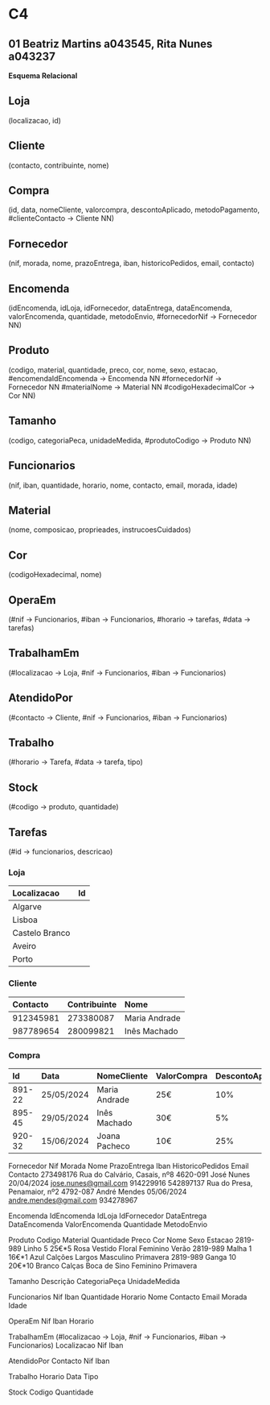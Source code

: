 # C4
## 01 Beatriz Martins a043545, Rita Nunes a043237 

**Esquema Relacional** 

## Loja        
(localizacao, id)
## Cliente     
(contacto, contribuinte, nome)
## Compra      
(id, data, nomeCliente, valorcompra, descontoAplicado, metodoPagamento,
        #clienteContacto  -> Cliente NN)
## Fornecedor 
(nif, morada, nome, prazoEntrega, iban, historicoPedidos, email, contacto)
## Encomenda   
(idEncomenda, idLoja, idFornecedor, dataEntrega, dataEncomenda, valorEncomenda, quantidade, metodoEnvio,
        #fornecedorNif -> Fornecedor NN)
## Produto     
(codigo, material, quantidade, preco, cor, nome, sexo, estacao,
        #encomendaIdEncomenda     -> Encomenda NN 
        #fornecedorNif   -> Fornecedor NN
        #materialNome  -> Material NN
        #codigoHexadecimalCor  -> Cor NN)
## Tamanho     
(codigo, categoriaPeca, unidadeMedida,
        #produtoCodigo   -> Produto NN)
## Funcionarios
(nif, iban, quantidade, horario, nome, contacto, email, morada, idade)
## Material    
(nome, composicao, proprieades, instrucoesCuidados)
## Cor         
(codigoHexadecimal, nome)
## OperaEm     
(#nif -> Funcionarios, #iban -> Funcionarios, #horario -> tarefas, #data -> tarefas)
## TrabalhamEm 
(#localizacao -> Loja, #nif -> Funcionarios, #iban -> Funcionarios)
## AtendidoPor 
(#contacto -> Cliente, #nif -> Funcionarios, #iban -> Funcionarios)
## Trabalho    
(#horario -> Tarefa, #data -> tarefa, tipo)
## Stock       
(#codigo -> produto, quantidade)
## Tarefas
(#id -> funcionarios, descricao)

### Loja
| Localizacao      |  Id     |
| :--------------- | :------ |
| Algarve          |   |
| Lisboa           |   |
| Castelo Branco   |   |
| Aveiro           |   |
| Porto            |   |


### Cliente
| Contacto    | Contribuinte  |  Nome
| :---------- | :------------ | :------------ |
| 912345981   | 273380087     |  Maria Andrade
| 987789654   | 280099821     |  Inês Machado


### Compra
| Id       | Data       |  NomeCliente    |  ValorCompra  |   DescontoAplicado  |   MetodoPagamento   |
| :------- | :--------- | :-------------- | :----------- | :------------------ | :------------------ |
| 891-22   | 25/05/2024 |  Maria Andrade  |   25€         |   10%               |   mbway             |
| 895-45   | 29/05/2024 |  Inês Machado   |   30€         |    5%               |   cartão de Crédito |
| 920-32   | 15/06/2024 |  Joana Pacheco  |   10€         |    25%              |    dinheiro         |


Fornecedor
Nif             Morada                                     Nome           PrazoEntrega      Iban      HistoricoPedidos       Email                    Contacto
273498176       Rua do Calvário, Casais, nº8 4620-091      José Nunes     20/04/2024                                         jose.nunes@gmail.com     914229916
542897137       Rua do Presa, Penamaior, nº2 4792-087      André Mendes   05/06/2024                                         andre.mendes@gmail.com   934278967


Encomenda
IdEncomenda      IdLoja         IdFornecedor             DataEntrega         DataEncomenda           ValorEncomenda           Quantidade         MetodoEnvio



Produto
Codigo       Material    Quantidade     Preco        Cor         Nome                  Sexo           Estacao
2819-989     Linho         5            25€*5      Rosa       Vestido Floral          Feminino      Verão
2819-989     Malha         1            16€*1      Azul       Calções Largos          Masculino     Primavera
2819-989     Ganga         10           20€*10     Branco     Calças Boca de Sino     Feminino      Primavera


Tamanho
Descrição    CategoriaPeça        UnidadeMedida


Funcionarios
Nif     Iban       Quantidade            Horario           Nome            Contacto    Email               Morada            Idade



OperaEm
Nif      Iban      Horario


TrabalhamEm (#localizacao -> Loja, #nif -> Funcionarios, #iban -> Funcionarios)
Localizacao      Nif        Iban


AtendidoPor
Contacto         Nif           Iban


Trabalho
Horario        Data        Tipo


Stock
Codigo           Quantidade
